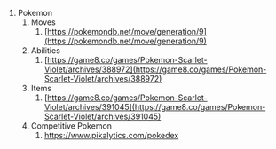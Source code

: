 1. Pokemon  
   1. Moves  
      1. [https://pokemondb.net/move/generation/9](https://pokemondb.net/move/generation/9)  
   2. Abilities  
      1. [https://game8.co/games/Pokemon-Scarlet-Violet/archives/388972](https://game8.co/games/Pokemon-Scarlet-Violet/archives/388972)  
   3. Items  
      1. [https://game8.co/games/Pokemon-Scarlet-Violet/archives/391045](https://game8.co/games/Pokemon-Scarlet-Violet/archives/391045)
   4. Competitive Pokemon
      1. https://www.pikalytics.com/pokedex
